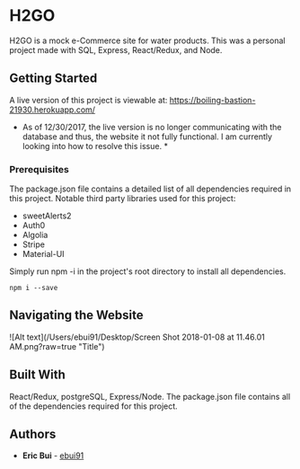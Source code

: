 # H2GO

H2GO is a mock e-Commerce site for water products. This was a personal project made with SQL, Express, React/Redux, and Node.

## Getting Started

A live version of this project is viewable at: 
https://boiling-bastion-21930.herokuapp.com/

* As of 12/30/2017, the live version is no longer communicating with the database and thus, the website it not fully functional. I am currently looking into how to resolve this issue. *

### Prerequisites
The package.json file contains a detailed list of all dependencies required in this project.
Notable third party libraries used for this project:
- sweetAlerts2
- Auth0
- Algolia 
- Stripe
- Material-UI

Simply run npm -i in the project's root directory to install all dependencies.

```
npm i --save
```

## Navigating the Website
![Alt text](/Users/ebui91/Desktop/Screen Shot 2018-01-08 at 11.46.01 AM.png?raw=true "Title")

## Built With

React/Redux, postgreSQL, Express/Node.
The package.json file contains all of the dependencies required for this project.

## Authors

* **Eric Bui** - [ebui91](https://github.com/ebui91)

